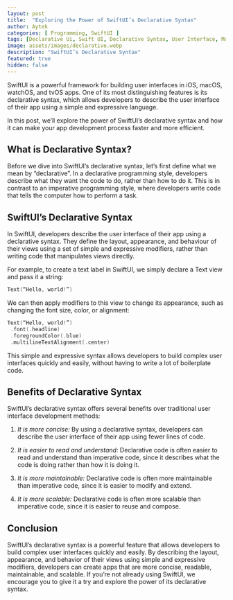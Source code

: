 ```yaml
---
layout: post
title:  "Exploring the Power of SwiftUI’s Declarative Syntax"
author: Aytek
categories: [ Programming, SwiftUI ]
tags: [Declarative Ui, Swift UI, Declarative Syntax, User Interface, Modifiers]
image: assets/images/declarative.webp
description: "SwiftUI’s Declarative Syntax"
featured: true
hidden: false
---
```


SwiftUI is a powerful framework for building user interfaces in iOS, macOS, watchOS, and tvOS apps. One of its most distinguishing features is its declarative syntax, which allows developers to describe the user interface of their app using a simple and expressive language.

In this post, we’ll explore the power of SwiftUI’s declarative syntax and how it can make your app development process faster and more efficient.

## What is Declarative Syntax?  

Before we dive into SwiftUI’s declarative syntax, let’s first define what we mean by “declarative”. In a declarative programming style, developers describe what they want the code to do, rather than how to do it. This is in contrast to an imperative programming style, where developers write code that tells the computer how to perform a task.

## SwiftUI’s Declarative Syntax

In SwiftUI, developers describe the user interface of their app using a declarative syntax. They define the layout, appearance, and behaviour of their views using a set of simple and expressive modifiers, rather than writing code that manipulates views directly.

For example, to create a text label in SwiftUI, we simply declare a Text view and pass it a string:

```swift
Text(“Hello, world!”)
```

We can then apply modifiers to this view to change its appearance, such as changing the font size, color, or alignment:

```swift
Text(“Hello, world!”)
 .font(.headline)
 .foregroundColor(.blue)
 .multilineTextAlignment(.center)
```

This simple and expressive syntax allows developers to build complex user interfaces quickly and easily, without having to write a lot of boilerplate code.

## Benefits of Declarative Syntax

SwiftUI’s declarative syntax offers several benefits over traditional user interface development methods:

1. *It is more concise:* By using a declarative syntax, developers can describe the user interface of their app using fewer lines of code.

2. *It is easier to read and understand:* Declarative code is often easier to read and understand than imperative code, since it describes what the code is doing rather than how it is doing it.

3. *It is more maintainable:* Declarative code is often more maintainable than imperative code, since it is easier to modify and extend.

4. *It is more scalable:* Declarative code is often more scalable than imperative code, since it is easier to reuse and compose.

## Conclusion

SwiftUI’s declarative syntax is a powerful feature that allows developers to build complex user interfaces quickly and easily. By describing the layout, appearance, and behavior of their views using simple and expressive modifiers, developers can create apps that are more concise, readable, maintainable, and scalable. If you’re not already using SwiftUI, we encourage you to give it a try and explore the power of its declarative syntax.
